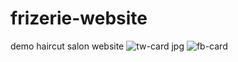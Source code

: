 # frizerie-website
demo haircut salon website
![tw-card jpg](https://user-images.githubusercontent.com/72707691/123536111-ff815480-d730-11eb-95c1-36d1ae7987ae.png)
![fb-card](https://user-images.githubusercontent.com/72707691/123536115-0314db80-d731-11eb-8144-1e00a51bd05d.jpg)
